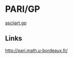 # PARI/GP

[asciiart.gp](https://tio.run/##JY0xC8IwFITn5Fc8CkKqrdbGQkUUnKRb0cWhS1qsBEFL0qGt@Nvj68vwwt3H3aVTRsfPzrmqAmUbrZXpoTxfi82l5F/O2o8BMcIR4m0aAR5nng0zk/sI8JCxBv0AS0jWyS7LYQWjN7mUElVxmEMThhpSFlUAAWna0wgS/CGjNUpO2JtwyTeYbkGo2oophBOkPkY7t950Rr/7VgSLexCBDn2B1eahXiTD@fWYolthZ0SEgEAb8h937g8)

## Links

http://pari.math.u-bordeaux.fr/
